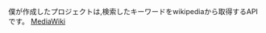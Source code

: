 僕が作成したプロジェクトは,検索したキーワードをwikipediaから取得するAPIです。
[MediaWiki](https://www.mediawiki.org/wiki/API:Main_page#Code_stewardship)




